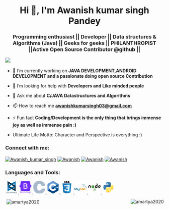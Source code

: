 <h1 align="center">Hi 👋, I'm Awanish kumar singh Pandey</h1>
<h3 align="center">Programming enthusiast || Developer || Data structures & Algorithms (Java) || Geeks for geeks || PHILANTHROPIST ||Active Open Source Contributor @github || </h3>

<p align="left"> <img src="src="https://avatars.githubusercontent.com/u/59319068?s=400&u=e56018b437e8e507214e566d4a3e8c617b03edac&v=4"" /> </p>

- 🔭 I’m currently working on **JAVA DEVELOPMENT,ANDROID DEVELOPMENT and a passionate doing open source Contribution**

- 🤝 I’m looking for help with **Developers and Like minded people**

- 💬 Ask me about **C/JAVA Datastructures and Algorithms**

- 📫 How to reach me **awanishkumarsingh03@gmail.com**

- ⚡ Fun fact **Coding/Development is the only thing that brings immense joy as well as immense pain :)**
- Ultimate Life Motto: Character and Perspective is everything :)

<h3 align="left">Connect with me:</h3>
<p align="left">
<a href="https://www.linkedin.com/in/awanish-kumar-singh-bb2611177/" target="blank"><img align="center" src="https://cdn.jsdelivr.net/npm/simple-icons@3.0.1/icons/linkedin.svg" alt="Awanish_kumar_singh" height="30" width="40" /></a>
<a href="https://www.facebook.com/awanishkumarsingh03" target="blank"><img align="center" src="https://cdn.jsdelivr.net/npm/simple-icons@3.0.1/icons/facebook.svg" alt="Awanish" height="30" width="40" /></a>
<a href="https://www.hackerrank.com/awanishsingh03" target="blank"><img align="center" src="https://cdn.jsdelivr.net/npm/simple-icons@3.0.1/icons/hackerrank.svg" alt="Awanish" height="30" width="40" /></a>
<a href="https://www.codechef.com/users/coderbrains" target="blank"><img align="center" src="https://cdn.jsdelivr.net/npm/simple-icons@3.0.1/icons/leetcode.svg" alt="Awanish" height="30" width="40" /></a>
</p>

<h3 align="left">Languages and Tools:</h3>
<p align="left"> <a href="https://backbonejs.org" target="_blank"> <img src="https://raw.githubusercontent.com/devicons/devicon/master/icons/backbonejs/backbonejs-original-wordmark.svg"  width="40" height="40"/> </a> <a href="https://getbootstrap.com" target="_blank"> <img src="https://raw.githubusercontent.com/devicons/devicon/master/icons/bootstrap/bootstrap-plain-wordmark.svg" alt="bootstrap" width="40" height="40"/> </a> <a href="https://www.cprogramming.com/" target="_blank"> <img src="https://raw.githubusercontent.com/devicons/devicon/master/icons/c/c-original.svg" alt="c" width="40" height="40"/> </a> <a href="https://www.w3schools.com/cpp/" target="_blank"> <img src="https://raw.githubusercontent.com/devicons/devicon/master/icons/cplusplus/cplusplus-original.svg" alt="cplusplus" width="40" height="40"/> </a> <a href="https://www.w3schools.com/css/" target="_blank"> <img src="https://raw.githubusercontent.com/devicons/devicon/master/icons/css3/css3-original-wordmark.svg" alt="css3" width="40" height="40"/> </a> <a href="https://www.mysql.com/" target="_blank"> <img src="https://raw.githubusercontent.com/devicons/devicon/master/icons/mysql/mysql-original-wordmark.svg" alt="mysql" width="40" height="40"/> </a> <a href="https://nodejs.org" target="_blank"> <img src="https://raw.githubusercontent.com/devicons/devicon/master/icons/nodejs/nodejs-original-wordmark.svg" alt="nodejs" width="40" height="40"/> </a> <a href="https://www.python.org" target="_blank"> <img src="https://raw.githubusercontent.com/devicons/devicon/master/icons/python/python-original.svg" alt="python" width="40" height="40"/> </a> </p>

<p><img align="right" src="https://github-readme-stats.vercel.app/api/top-langs?username=amartya2020&show_icons=true&locale=en&layout=compact" alt="amartya2020" /></p>

<p>&nbsp;<img align="center" src="https://github-readme-stats.vercel.app/api?username=amartya2020&show_icons=true&locale=en" alt="amartya2020" /></p>
